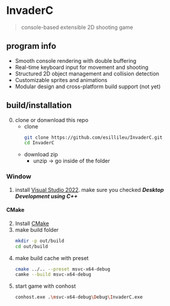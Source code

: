 # InvaderC
> console-based extensible 2D shooting game
## program info
- Smooth console rendering with double buffering  
- Real-time keyboard input for movement and shooting  
- Structured 2D object management and collision detection  
- Customizable sprites and animations  
- Modular design and cross-platform build support (not yet)  

## build/installation 
0. clone or donwnload this repo
    - clone 
        ```bash
        git clone https://github.com/esillileu/InvaderC.git
        cd InvaderC
        ```
    - download zip
        - unzip -> go inside of the folder

### Window
1. install [Visual Studio 2022](https://visualstudio.microsoft.com/ko/downloads/). make sure you checked ***Desktop Development using C++*** 

#### CMake
2. Install [CMake](https://cmake.org/download/) 
3. make build folder
    ```bash
    mkdir -p out/build
    cd out/build
    ```
4. make build cache with preset
    ```bash
    cmake ../.. --preset msvc-x64-debug
    camke --build msvc-x64-debug
    ```
5. start game with conhost
    ```bash
    conhost.exe .\msvc-x64-debug\Debug\InvaderC.exe
    ```
